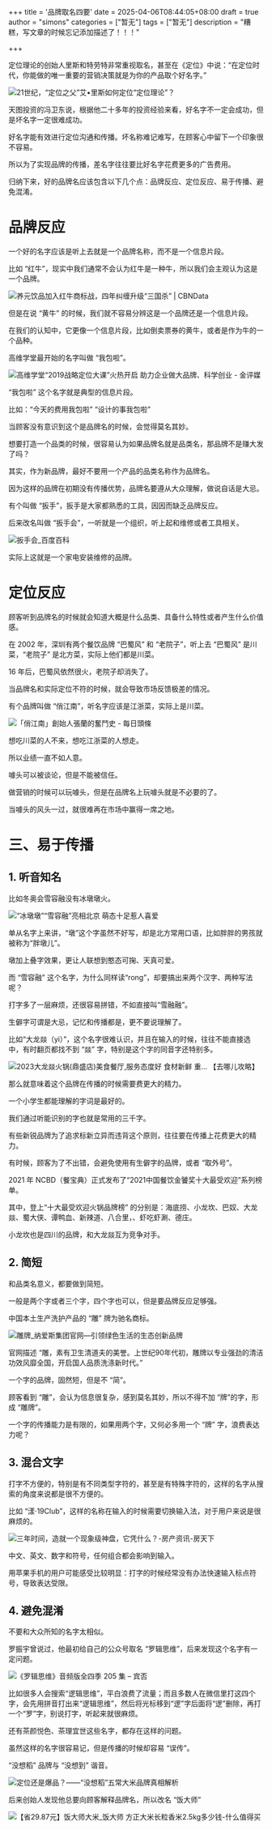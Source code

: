 +++
title = '品牌取名四要'
date = 2025-04-06T08:44:05+08:00
draft = true
author = "simons"
categories = ["暂无"]
tags = ["暂无"]
description = "糟糕，写文章的时候忘记添加描述了！！！"

+++

定位理论的创始人里斯和特劳特非常重视取名，甚至在《定位》中说：“在定位时代，你能做的唯一重要的营销决策就是为你的产品取个好名字。”

![21世纪，“定位之父”艾•里斯如何定位“定位理论”？](https://ts1.tc.mm.bing.net/th/id/R-C.eea819ef057e784cfdeb39e2f6f29e2d?rik=gPFB%2bnknDzuYaw&riu=http%3a%2f%2fdingweililun.com%2fueditor%2fphp%2fupload%2fimage%2f20181120%2f1542705073628148.jpg&ehk=rBn7WAp2TgvamaXktHe%2fVe7QX%2fZkFjz1rzNpmvXBwKk%3d&risl=&pid=ImgRaw&r=0)

天图投资的冯卫东说，根据他二十多年的投资经验来看，好名字不一定会成功，但是坏名字一定很难成功。

好名字能有效进行定位沟通和传播。坏名称难记难写，在顾客心中留下一个印象很不容易。

所以为了实现品牌的传播，差名字往往要比好名字花费更多的广告费用。

归纳下来，好的品牌名应该包含以下几个点：品牌反应、定位反应、易于传播、避免混淆。

# 品牌反应

一个好的名字应该是听上去就是一个品牌名称，而不是一个信息片段。

比如 “红牛”，现实中我们通常不会认为红牛是一种牛，所以我们会主观认为这是一个品牌。

![养元饮品加入红牛商标战，四年纠缠升级“三国杀” | CBNData](https://cf.dtcj.com/49ccf28a-fb39-410f-be68-d033f701e3b9.jpg?imageslim)

但是在说 “黄牛” 的时候，我们就不容易分辨这是一个品牌还是一个信息片段。

在我们的认知中，它更像一个信息片段，比如倒卖票券的黄牛，或者是作为牛的一个品种。

高维学堂最开始的名字叫做 “我包啦”。

![高维学堂“2019战略定位大课”火热开启 助力企业做大品牌、科学创业 - 金评媒](https://th.bing.com/th/id/R.153c2cf3d74a6964e2bc31d5df24bd8d?rik=WJzMme%2fFCHnzXA&riu=http%3a%2f%2fimg.jpm.cn%2f201905%2f31%2f5cf09fff7c5f0.png&ehk=Rz6pL8pBXAuQlreNT0ZIr9j5L4QSBanlYA8oi%2bp9BQM%3d&risl=&pid=ImgRaw&r=0)

“我包啦” 这个名字就是典型的信息片段。

比如：“今天的费用我包啦” “设计的事我包啦” 

当顾客没有意识到这个是品牌名的时候，会觉得莫名其妙。

想要打造一个品类的时候，很容易认为如果品牌名就是品类名，那品牌不是赚大发了吗？

其实，作为新品牌，最好不要用一个产品的品类名称作为品牌名。

因为这样的品牌在初期没有传播优势，品牌名要遵从大众理解，做说自话是大忌。

有个叫做 “扳手”，扳手是大家都熟悉的工具，因因而缺乏品牌反应。

后来改名叫做 “扳手会”，一听就是一个组织，听上起和维修或者工具相关。

![扳手会_百度百科](https://bkimg.cdn.bcebos.com/smart/5243fbf2b211931321460cfa6b380cd791238d77-bkimg-process,v_1,rw_1,rh_1,pad_1,color_ffffff?x-bce-process=image/format,f_auto)

实际上这就是一个家电安装维修的品牌。



# 定位反应

顾客听到品牌名的时候就会知道大概是什么品类、具备什么特性或者产生什么价值感。

在 2002 年，深圳有两个餐饮品牌 “巴蜀风” 和 “老院子”，听上去 “巴蜀风” 是川菜，“老院子” 是北方菜，实际上他们都是川菜。

16 年后，巴蜀风依然很火，老院子却消失了。

当品牌名和实际定位不符的时候，就会导致市场反馈极差的情况。

有个品牌叫做 “俏江南”，听名字应该是江浙菜，实际上是川菜。

![「俏江南」創始人張蘭的奮鬥史 - 每日頭條](https://th.bing.com/th/id/R.de675822ccba2f0e15b48348ee79fae9?rik=sbZ8X%2futOEKj%2fw&riu=http%3a%2f%2fi1.sinaimg.cn%2fcj%2f2013%2f1101%2fU9928P31DT20131101065904.jpg&ehk=xm75ZEQNVNlWITaYLKvDWC9Z4m6h3CB%2b8bgjTvFcM6c%3d&risl=&pid=ImgRaw&r=0)

想吃川菜的人不来，想吃江浙菜的人想走。

所以业绩一直不如人意。

噱头可以被谈论，但是不能被信任。

做营销的时候可以玩噱头，但是在品牌名上玩噱头就是不必要的了。

当噱头的风头一过，就很难再在市场中赢得一席之地。

# 三、易于传播

## 1. 听音知名

比如冬奥会雪容融没有冰墩墩火。

![“冰墩墩”“雪容融”亮相北京 萌态十足惹人喜爱](https://tse2-mm.cn.bing.net/th/id/OIP-C.t3rHyJ5-USWKEGaQANruZwHaE8?rs=1&pid=ImgDetMain)

单从名字上来讲，“墩”这个字虽然不好写，却是北方常用口语，比如胖胖的男孩就被称为“胖墩儿”。

墩加上叠字效果，更让人联想到憨态可掬、天真可爱。

而 “雪容融” 这个名字，为什么同样读“rong”，却要搞出来两个汉字、两种写法呢？

打字多了一层麻烦，还很容易拼错，不如直接叫“雪融融”。

生僻字可谓是大忌，记忆和传播都是，更不要说理解了。

比如“大龙燚（yi）”，这个名字很难认识，并且在输入的时候，往往不能直接选中，有时翻页都找不到 “燚” 字，特别是这个字的同音字还特别多。

![2023大龙燚火锅(鼎盛店)美食餐厅,服务态度好 食材新鲜 重... 【去哪儿攻略】](https://youimg1.c-ctrip.com/target/10030k000000cg4v62879.jpg)

那么就意味着这个品牌在传播的时候需要费更大的精力。

一个小学生都能理解的字词是最好的。

我们通过听能识别的字也就是常用的三千字。

有些新锐品牌为了追求标新立异而违背这个原则，往往要在传播上花费更大的精力。

有时候，顾客为了不出错，会避免使用有生僻字的品牌，或者 “取外号”。

2021 年 NCBD（餐宝典）正式发布了“2021中国餐饮金饕奖十大最受欢迎”系列榜单。

其中，登上“十大最受欢迎火锅品牌榜” 的分别是：海底捞、小龙坎、巴奴、大龙燚、蜀大侠、谭鸭血、新辣道、八合里，、虾吃虾涮、德庄。

小龙坎也是四川的品牌，和大龙燚互为竞争对手。



## 2. 简短

和品类名意义，都要做到简短。

一般是两个字或者三个字，四个字也可以，但是要品牌反应足够强。

中国本土生产洗护产品的 “雕” 牌为驰名商标。

![雕牌_纳爱斯集团官网—引领绿色生活的生态创新品牌](https://www.cnnice.com/upload/image/20230522/1684727723382078650.jpg)

官网描述 “雕，素有卫生清道夫的美誉。上世纪90年代初，雕牌以专业强劲的清洁功效风靡全国，开启国人品质洗涤新时代。”

一个字的品牌，固然短，但是不 “简”。

顾客看到 “雕”，会认为信息很复杂，感到莫名其妙，所以不得不加 “牌”的字，形成 “雕牌”。

一个字的传播能力是有限的，如果用两个字，又何必多用一个 “牌” 字，浪费表达力呢？

## 3. 混合文字

打字不方便的，特别是有不同类型字符的，甚至是有特殊字符的，这样的名字从搜索的角度来说都是很不方便的。

比如 “漾·19Club”，这样的名称在输入的时候需要切换输入法，对于用户来说是很麻烦的。

![三年时间，造就一个现象级神盘，它凭什么？-房产资讯-房天下](https://ts1.tc.mm.bing.net/th/id/R-C.251f7eacaffdd0ef153bc002e83e5b9d?rik=UKdXUwInLhlnaQ&riu=http%3a%2f%2fimgwcs3.soufunimg.com%2fopen%2f2019_08%2f13%2farticle%2f8ed432fe-b969-4eb3-8206-975c4275cd6c.jpg&ehk=NXlvBPAApYhmUX1nq4remeVmjOOkg2vmpSUK68xmj3s%3d&risl=&pid=ImgRaw&r=0)

中文、英文、数字和符号，任何组合都会影响到输入。

用苹果手机的用户可能感受比较明显：打字的时候经常没有办法快速输入标点符号，导致表达受限。

## 4. 避免混淆

不要和大众所知的名字太相似。

罗振宇曾说过，他最初给自己的公众号取名 “罗辑思维”，后来发现这个名字有一定问题。

![《罗辑思维》音频版全四季 205 集 – 宾否](https://p26.toutiaoimg.com/img/tos-cn-i-siecs4i2o7/644d31d2324b46949f65b2cd8d9bc0c0~noop.png)

比如很多人会搜索“逻辑思维”，平白浪费了流量；而且多数人在微信里打这四个字，会先用拼音打出来“逻辑思维”，然后将光标移到“逻”字后面将“逻”删除，再打一个“罗”字，别说打字，听起来就很麻烦。

还有茶颜悦色、茶理宜世这些名字，都存在这样的问题。

虽然这样的名字很容易记，但是传播的时候却容易 “误传”。

“没想稻” 品牌与 “没想到” 谐音。

![定位还是爆品？——“没想稻”五常大米品牌真相解析](https://ts1.tc.mm.bing.net/th/id/R-C.0264efdae3e4d425031bd3dd0d2f8421?rik=RB7cSIeHy4ZLJQ&riu=http%3a%2f%2fwww.dingweililun.com%2fupFiles%2finfoImg%2f2016101838219985.jpg&ehk=5o1rFIzaEuRpJuouFdH6cA8Mc2sFY%2f%2fC%2bp%2fJOutsA%2fk%3d&risl=&pid=ImgRaw&r=0)

后来创始人发现他总要向顾客解释品牌名，所以改名 “饭大师”

![【省29.87元】饭大师大米_饭大师 方正大米长粒香米2.5kg多少钱-什么值得买](https://tse3-mm.cn.bing.net/th/id/OIP-C.6Wg5F175vD4WXPcDCK7OWgAAAA?rs=1&pid=ImgDetMain)
